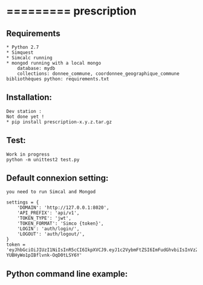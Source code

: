 =========
prescription
=========

Requirements
-----------
    * Python 2.7
    * Simquest
    * Simcalc running
    * mongod running with a local mongo 
        database: mydb
        collections: donnee_commune, coordonnee_geographique_commune
    bibliothèques python: requirements.txt
    
Installation:
------------
    Dev station :
    Not done yet !
    * pip install prescription-x.y.z.tar.gz

Test:
-----
    Work in progress
    python -m unittest2 test.py



Default connexion setting:
-------------------------

    you need to run Simcal and Mongod

    settings = {
        'DOMAIN': 'http://127.0.0.1:8020',
        'API_PREFIX': 'api/v1',
        'TOKEN_TYPE': 'jwt',
        'TOKEN_FORMAT': 'Simco {token}',
        'LOGIN': 'auth/login/',
        'LOGOUT': 'auth/logout/',
    }
    token = 'eyJhbGciOiJIUzI1NiIsInR5cCI6IkpXVCJ9.eyJ1c2VybmFtZSI6ImFudGhvbiIsInVzZXJfaWQiOjExLCJlbWFpbCI6IiIsImV4cCI6MTUzNTgwNTI4MX0.jCS2XKVh0zq9zcY-YUBHyWo1pIBflvnk-OqD0tLSY6Y'





Python command line example:
------------

